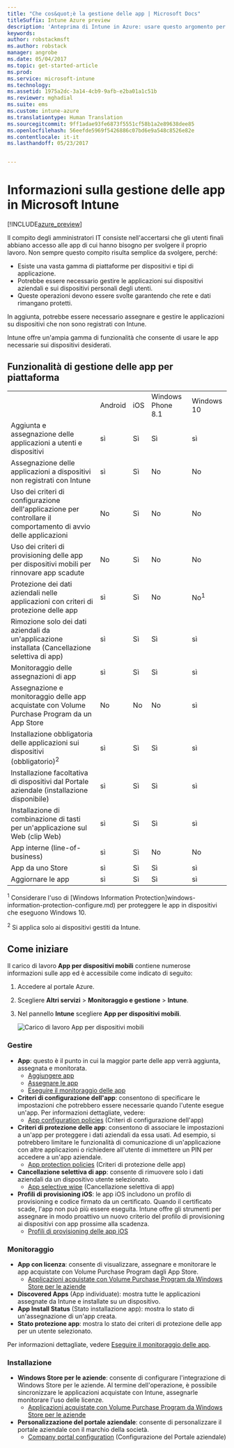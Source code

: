 ```yaml
---
title: "Che cos&quot;è la gestione delle app | Microsoft Docs"
titleSuffix: Intune Azure preview
description: 'Anteprima di Intune in Azure: usare questo argomento per apprendere le nozioni fondamentali sulla gestione delle app con Microsoft Intune.'
keywords: 
author: robstackmsft
ms.author: robstack
manager: angrobe
ms.date: 05/04/2017
ms.topic: get-started-article
ms.prod: 
ms.service: microsoft-intune
ms.technology: 
ms.assetid: 1975a2dc-3a14-4cb9-9afb-e2ba01a1c51b
ms.reviewer: mghadial
ms.suite: ems
ms.custom: intune-azure
ms.translationtype: Human Translation
ms.sourcegitcommit: 9ff1adae93fe6873f5551cf58b1a2e89638dee85
ms.openlocfilehash: 56eefde5969f5426886c07bd6e9a548c8526e82e
ms.contentlocale: it-it
ms.lasthandoff: 05/23/2017


---
```


# <a name="what-is-microsoft-intune-app-management"></a>Informazioni sulla gestione delle app in Microsoft Intune


[!INCLUDE[azure_preview](./includes/azure_preview.md)]


Il compito degli amministratori IT consiste nell'accertarsi che gli utenti finali abbiano accesso alle app di cui hanno bisogno per svolgere il proprio lavoro. Non sempre questo compito risulta semplice da svolgere, perché:
- Esiste una vasta gamma di piattaforme per dispositivi e tipi di applicazione.
- Potrebbe essere necessario gestire le applicazioni sui dispositivi aziendali e sui dispositivi personali degli utenti.
- Queste operazioni devono essere svolte garantendo che rete e dati rimangano protetti. 

In aggiunta, potrebbe essere necessario assegnare e gestire le applicazioni su dispositivi che non sono registrati con Intune.

Intune offre un'ampia gamma di funzionalità che consente di usare le app necessarie sui dispositivi desiderati.

## <a name="app-management-capabilities-by-platform"></a>Funzionalità di gestione delle app per piattaforma

||||||
|-|-|-|-|-|
|&nbsp; |Android|iOS|Windows Phone 8.1|Windows 10|
|Aggiunta e assegnazione delle applicazioni a utenti e dispositivi|sì|Sì|Sì|sì|
|Assegnazione delle applicazioni a dispositivi non registrati con Intune|sì|Sì|No|No|
|Uso dei criteri di configurazione dell'applicazione per controllare il comportamento di avvio delle applicazioni|No|Sì|No|No|
|Uso dei criteri di provisioning delle app per dispositivi mobili per rinnovare app scadute|No|Sì|No|No|
|Protezione dei dati aziendali nelle applicazioni con criteri di protezione delle app|sì|Sì|No|No<sup>1</sup>|
|Rimozione solo dei dati aziendali da un'applicazione installata (Cancellazione selettiva di app)|sì|Sì|Sì|sì|
|Monitoraggio delle assegnazioni di app|sì|Sì|Sì|sì|
|Assegnazione e monitoraggio delle app acquistate con Volume Purchase Program da un App Store|No|No|No|sì|
|Installazione obbligatoria delle applicazioni sui dispositivi (obbligatorio)<sup>2</sup>|sì|Sì|Sì|sì|
|Installazione facoltativa di dispositivi dal Portale aziendale (installazione disponibile)|sì|Sì|Sì|sì|
|Installazione di combinazione di tasti per un'applicazione sul Web (clip Web)|sì|Sì|Sì|sì|
|App interne (line-of-business)|sì|Sì|No|No|
|App da uno Store|sì|Sì|Sì|sì|
|Aggiornare le app|sì|Sì|Sì|sì|

<sup>1</sup> Considerare l'uso di [Windows Information Protection]windows-information-protection-configure.md) per proteggere le app in dispositivi che eseguono Windows 10.

<sup>2</sup> Si applica solo ai dispositivi gestiti da Intune.


## <a name="how-to-get-started"></a>Come iniziare

Il carico di lavoro **App per dispositivi mobili** contiene numerose informazioni sulle app ed è accessibile come indicato di seguito:

1. Accedere al portale Azure.
2. Scegliere **Altri servizi** > **Monitoraggio e gestione** > **Intune**.
3. Nel pannello **Intune** scegliere **App per dispositivi mobili**.

    ![Carico di lavoro App per dispositivi mobili](./media/apps-workload.png)

### <a name="manage"></a>Gestire
- **App**: questo è il punto in cui la maggior parte delle app verrà aggiunta, assegnata e monitorata. 
    - [Aggiungere app](apps-add.md)
    - [Assegnare le app](apps-deploy.md)
    - [Eseguire il monitoraggio delle app](apps-monitor.md)
- **Criteri di configurazione dell'app**: consentono di specificare le impostazioni che potrebbero essere necessarie quando l'utente esegue un'app. Per informazioni dettagliate, vedere:
    - [App configuration policies](app-configuration-policies.md) (Criteri di configurazione dell'app)
- **Criteri di protezione delle app**: consentono di associare le impostazioni a un'app per proteggere i dati aziendali da essa usati. Ad esempio, si potrebbero limitare le funzionalità di comunicazione di un'applicazione con altre applicazioni o richiedere all'utente di immettere un PIN per accedere a un'app aziendale.
    - [App protection policies](app-protection-policies.md) (Criteri di protezione delle app)
- **Cancellazione selettiva di app**: consente di rimuovere solo i dati aziendali da un dispositivo utente selezionato.
    - [App selective wipe](apps-selective-wipe.md) (Cancellazione selettiva di app)
- **Profili di provisioning iOS**: le app iOS includono un profilo di provisioning e codice firmato da un certificato. Quando il certificato scade, l'app non può più essere eseguita. Intune offre gli strumenti per assegnare in modo proattivo un nuovo criterio del profilo di provisioning ai dispositivi con app prossime alla scadenza.
    - [Profili di provisioning delle app iOS](app-provisioning-profile-ios.md)

### <a name="monitor"></a>Monitoraggio
- **App con licenza**: consente di visualizzare, assegnare e monitorare le app acquistate con Volume Purchase Program dagli App Store.
    - [Applicazioni acquistate con Volume Purchase Program da Windows Store per le aziende](windows-store-for-business.md)
- **Discovered Apps** (App individuate): mostra tutte le applicazioni assegnate da Intune e installate su un dispositivo.
- **App Install Status** (Stato installazione app): mostra lo stato di un'assegnazione di un'app creata.
- **Stato protezione app**: mostra lo stato dei criteri di protezione delle app per un utente selezionato.

Per informazioni dettagliate, vedere [Eseguire il monitoraggio delle app](apps-monitor.md).

### <a name="setup"></a>Installazione
<!--- **iOS VPP Tokens**
    - [iOS volume-purchased apps](vpp-apps-ios.md) --->
- **Windows Store per le aziende**: consente di configurare l'integrazione di Windows Store per le aziende. Al termine dell'operazione, è possibile sincronizzare le applicazioni acquistate con Intune, assegnarle monitorare l'uso delle licenze. 
    - [Applicazioni acquistate con Volume Purchase Program da Windows Store per le aziende](windows-store-for-business.md)
- **Personalizzazione del portale aziendale**: consente di personalizzare il portale aziendale con il marchio della società. 
    - [Company portal configuration](company-portal-app.md) (Configurazione del Portale aziendale)

